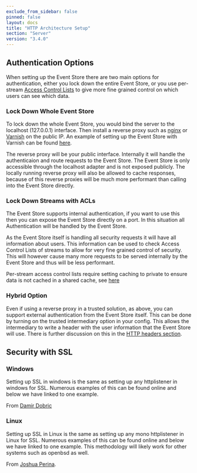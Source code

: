 ```yaml
---
exclude_from_sidebar: false
pinned: false
layout: docs
title: "HTTP Architecture Setup"
section: "Server"
version: "3.4.0"
---
```


## Authentication Options

When setting up the Event Store there are two main options for authentication, either you lock down the entire Event Store, or you use per-stream [Access Control Lists](../access-control-lists) to give more fine grained control on which users can see which data.

### Lock Down Whole Event Store

To lock down the whole Event Store, you would bind the server to the localhost (127.0.0.1) interface. Then install a reverse proxy such as [nginx](http://nginx.org) or [Varnish](https://www.varnish-cache.org) on the public IP. An example of setting up the Event Store with Varnish can be found [here](../setting-up-varnish-in-linux).

The reverse proxy will be your public interface. Internally it will handle the authenticaion and route requests to the Event Store. The Event Store is only accessible through the localhost adapter and is not exposed publicly. The locally running reverse proxy will also be allowed to cache responses, because of this reverse proxies will be much more performant than calling into the Event Store directly.

### Lock Down Streams with ACLs

The Event Store supports internal authentication, if you want to use this then you can expose the Event Store directly on a port. In this situation all Authentication will be handled by the Event Store. 

As the Event Store itself is handling all security requests it will have all information about users. This information can be used to check Access Control Lists of streams to allow for very fine grained control of security. This will however cause many more requests to be served internally by the Event Store and thus will be less performant.

<span class="note">Per-stream access control lists require setting caching to private to ensure data is not cached in a shared cache, see [here](http://www.w3.org/Protocols/rfc2616/rfc2616-sec14.html#sec14.9.1)</span>

### Hybrid Option

Even if using a reverse proxy in a trusted solution, as above, you can support external authentication from the Event Store itself. This can be done by turning on the trusted intermediary option in your config. This allows the intermediary to write a header with the user information that the Event Store will use. There is further discussion on this in the [HTTP headers section](../../../http-api/Optional-Http-Headers).

## Security with SSL

### Windows

Setting up SSL in windows is the same as setting up any httplistener in windows for SSL. Numerous examples of this can be found online and below we have linked to one example.

From [Damir Dobric](http://developers.de/blogs/damir_dobric/archive/2006/08/01/897.aspx)

### Linux

Setting up SSL in Linux is the same as setting up any mono httplistener in Linux for SSL. Numerous examples of this can be found online and below we have linked to one example. This methodology will likely work for other systems such as openbsd as well.

From [Joshua Perina](http://joshua.perina.com/geo/post/using-ssl-https-with-mono-httplistener).
